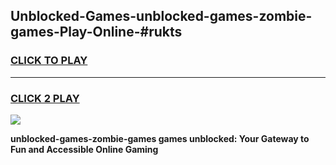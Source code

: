 
## Unblocked-Games-unblocked-games-zombie-games-Play-Online-#rukts
<h3>
<a href="https://premium.freeplayer.one?title=unblocked-games-zombie-games&ref=27F">CLICK TO PLAY</a></h3>
<hr>

<h3>
<a href="https://premium.freeplayer.one?title=unblocked-games-zombie-games&ref=27F">CLICK 2 PLAY</a>
  
</h3>

<a href="https://premium.freeplayer.one?title=unblocked-games-zombie-games&ref=27F"><img src="https://clearcache.store/games.png"></a>


**unblocked-games-zombie-games games unblocked: Your Gateway to Fun and Accessible Online Gaming**
